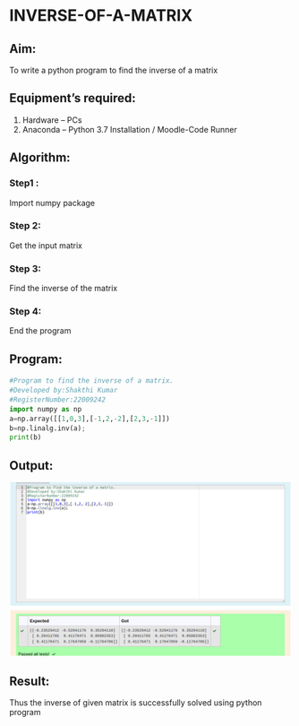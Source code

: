 # INVERSE-OF-A-MATRIX
## Aim:
To write a python program to find the inverse of a matrix
## Equipment’s required:
1. 	Hardware – PCs
2. 	Anaconda – Python 3.7 Installation / Moodle-Code Runner
## Algorithm:
### Step1 : 
Import numpy package
### Step 2: 
Get the input matrix
### Step 3:
Find the inverse of the matrix
### Step 4: 
End the program
## Program:
```python
#Program to find the inverse of a matrix.
#Developed by:Shakthi Kumar 
#RegisterNumber:22009242
import numpy as np
a=np.array([[1,0,3],[-1,2,-2],[2,3,-1]])
b=np.linalg.inv(a);
print(b)
```
## Output:
![](Inverse.png)
## Result:
Thus the inverse of given matrix is successfully solved using python program

